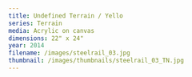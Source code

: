 ```yaml
---
title: Undefined Terrain / Yello
series: Terrain
media: Acrylic on canvas
dimensions: 22" x 24"
year: 2014
filename: /images/steelrail_03.jpg
thumbnail: /images/thumbnails/steelrail_03_TN.jpg
---
```


